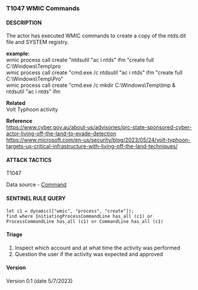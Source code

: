 ### T1047 WMIC Commands

####  DESCRIPTION  
The actor has executed WMIC commands to create a copy of the ntds.dit file and SYSTEM registry.   

**example:**  
wmic process call create "ntdsutil \"ac i ntds\" ifm \"create full C:\Windows\Temp\pro  
wmic process call create "cmd.exe /c ntdsutil \"ac i ntds\" ifm \"create full C:\Windows\Temp\Pro"  
wmic process call create "cmd.exe /c mkdir C:\Windows\Temp\tmp & ntdsutil \"ac i ntds\" ifm   

**Related**  
Volt Typhoon activity

**Reference**  
https://www.cyber.gov.au/about-us/advisories/prc-state-sponsored-cyber-actor-living-off-the-land-to-evade-detection
https://www.microsoft.com/en-us/security/blog/2023/05/24/volt-typhoon-targets-us-critical-infrastructure-with-living-off-the-land-techniques/

####  ATT&CK TACTICS
T1047  

Data source - [Command](https://attack.mitre.org/datasources/DS0017)

####  SENTINEL RULE QUERY  ###  
~~~
let c1 = dynamic(["wmic", "process", "create"]);  
find where InitiatingProcessCommandLine has_all (c1) or ProcessCommandLine has_all (c1) or CommandLine has_all (c1)   
~~~  

#### Triage

1. Inspect which account and at what time the activity was performed  
2. Question the user if the activity was expected and approved  

#### Version
Version 0.1 (date 5/7/2023)
